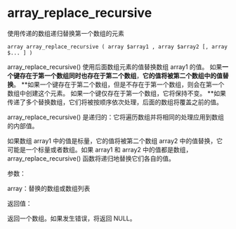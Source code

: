 # array\_replace\_recursive

使用传递的数组递归替换第一个数组的元素

```
array array_replace_recursive ( array $array1 , array $array2 [, array $... ] )
```

array\_replace\_recursive\(\) 使用后面数组元素的值替换数组 array1 的值。 如果**一个键存在于第一个数组同时也存在于第二个数组**，**它的值将被第二个数组中的值替换**。 **如果一个键存在于第二个数组，但是不存在于第一个数组，则会在第一个数组中创建这个元素。 如果一个键仅存在于第一个数组，它将保持不变。 **如果传递了多个替换数组，它们将被按顺序依次处理，后面的数组将覆盖之前的值。

array\_replace\_recursive\(\) 是递归的：它将遍历数组并将相同的处理应用到数组的内部值。

如果数组 array1 中的值是标量，它的值将被第二个数组 array2 中的值替换，它可能是一个标量或者数组。如果 array1 和 array2 中的值都是数组，array\_replace\_recursive\(\) 函数将递归地替换它们各自的值。

参数：

array：替换的数组或数组列表

返回值：

返回一个数组。如果发生错误，将返回 NULL。



